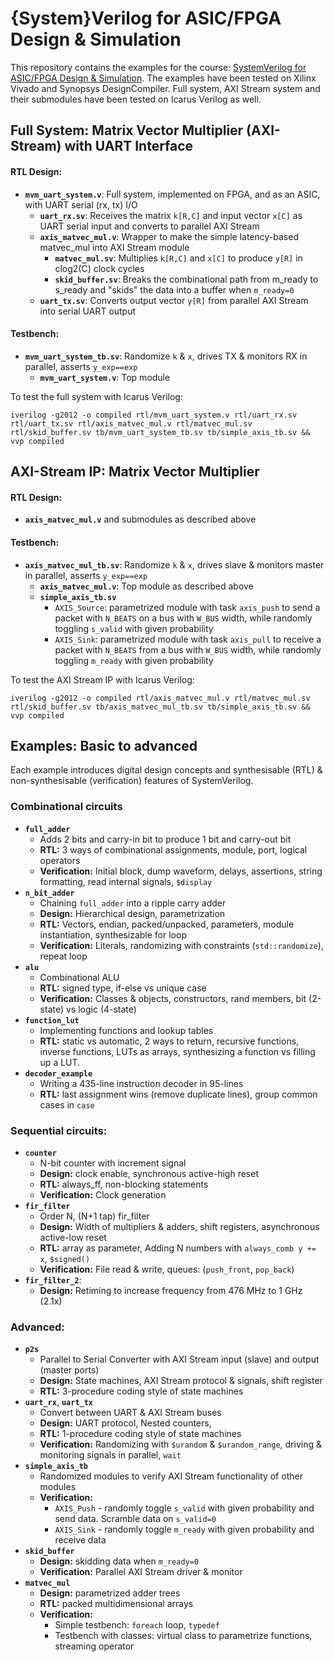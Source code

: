 # {System}Verilog for ASIC/FPGA Design & Simulation

This repository contains the examples for the course: [SystemVerilog for ASIC/FPGA Design & Simulation](https://www.skillsurf.lk/verilog-for-ASIC-FPGA-design-simulation).
The examples have been tested on Xilinx Vivado and Synopsys DesignCompiler. Full system, AXI Stream system and their submodules have been tested on Icarus Verilog as well.  

## Full System: Matrix Vector Multiplier (AXI-Stream) with UART Interface

#### RTL **Design:**

- **`mvm_uart_system.v`**: Full system, implemented on FPGA, and as an ASIC, with UART serial (rx, tx) I/O
  - **`uart_rx.sv`**: Receives the matrix `k[R,C]` and input vector `x[C]` as UART serial input and converts to parallel AXI Stream
  - **`axis_matvec_mul.v`**: Wrapper to make the simple latency-based matvec_mul into AXI Stream module
    - **`matvec_mul.sv`**: Multiplies `k[R,C]` and `x[C]` to produce `y[R]` in clog2(C) clock cycles 
    - **`skid_buffer.sv`**: Breaks the combinational path from m_ready to s_ready and "skids" the data into a buffer when `m_ready=0`
  - **`uart_tx.sv`**: Converts output vector `y[R]` from parallel AXI Stream into serial UART output

#### Testbench:

- **`mvm_uart_system_tb.sv`**: Randomize `k` & `x`, drives TX & monitors RX in parallel, asserts `y_exp==exp`
  - **`mvm_uart_system.v`**: Top module
  
To test the full system with Icarus Verilog:
```
iverilog -g2012 -o compiled rtl/mvm_uart_system.v rtl/uart_rx.sv rtl/uart_tx.sv rtl/axis_matvec_mul.v rtl/matvec_mul.sv rtl/skid_buffer.sv tb/mvm_uart_system_tb.sv tb/simple_axis_tb.sv && vvp compiled
```
  
## AXI-Stream IP: Matrix Vector Multiplier

#### RTL **Design:** 
- **`axis_matvec_mul.v`** and submodules as described above

#### Testbench:

- **`axis_matvec_mul_tb.sv`**: Randomize `k` & `x`, drives slave & monitors master in parallel, asserts `y_exp==exp`
  - **`axis_matvec_mul.v`**: Top module as described above
  - **`simple_axis_tb.sv`**
    - `AXIS_Source`: parametrized module with task `axis_push` to send a packet with `N_BEATS` on a bus with `W_BUS` width, while randomly toggling `s_valid` with given probability
    - `AXIS_Sink`: parametrized module with task `axis_pull` to receive a packet with `N_BEATS` from a bus with `W_BUS` width, while randomly toggling `m_ready` with given probability 

To test the AXI Stream IP with Icarus Verilog:
```
iverilog -g2012 -o compiled rtl/axis_matvec_mul.v rtl/matvec_mul.sv rtl/skid_buffer.sv tb/axis_matvec_mul_tb.sv tb/simple_axis_tb.sv && vvp compiled
```




## Examples: Basic to advanced

Each example introduces digital design concepts and synthesisable (RTL) & non-synthesisable (verification) features of SystemVerilog.

### Combinational circuits
- **`full_adder`**
  - Adds 2 bits and carry-in bit to produce 1 bit and carry-out bit
  - **RTL:** 3 ways of combinational assignments, module, port, logical operators
  - **Verification:** Initial block, dump waveform, delays, assertions, string formatting, read internal signals, `$display`
- **`n_bit_adder`** 
  - Chaining `full_adder` into a ripple carry adder
  - **Design:** Hierarchical design, parametrization
  - **RTL:** Vectors, endian, packed/unpacked, parameters, module instantiation, synthesizable for loop
  - **Verification:** Literals, randomizing with constraints (`std::randomize`), repeat loop
- **`alu`**
  - Combinational ALU
  - **RTL:** signed type, if-else vs unique case
  - **Verification:** Classes & objects, constructors, rand members, bit (2-state) vs logic (4-state)
- **`function_lut`**
  - Implementing functions and lookup tables 
  - **RTL:** static vs automatic, 2 ways to return, recursive functions, inverse functions, LUTs as arrays, synthesizing a function vs filling up a LUT.
- **`decoder_example`**
  - Writing a 435-line instruction decoder in 95-lines
  - **RTL:** last assignment wins (remove duplicate lines), group common cases in `case`
    
### Sequential circuits:

- **`counter`**
  - N-bit counter with increment signal
  - **Design:** clock enable, synchronous active-high reset
  - **RTL:** always_ff, non-blocking statements
  - **Verification:** Clock generation
- **`fir_filter`**
  - Order N, (N+1 tap) fir_filter
  - **Design:** Width of multipliers & adders, shift registers, asynchronous active-low reset
  - **RTL:** array as parameter, Adding N numbers with `always_comb y += x`, `$signed()`
  - **Verification:** File read & write, queues: (`push_front`, `pop_back`) 
- **`fir_filter_2`**: 
  - **Design:** Retiming to increase frequency from 476 MHz to 1 GHz (2.1x)

### Advanced:

- **`p2s`**
  - Parallel to Serial Converter with AXI Stream input (slave) and output (master ports)
  - **Design:** State machines, AXI Stream protocol & signals, shift register
  - **RTL:** 3-procedure coding style of state machines
- **`uart_rx`**, **`uart_tx`**
  - Convert between UART & AXI Stream buses
  - **Design:** UART protocol, Nested counters, 
  - **RTL:** 1-procedure coding style of state machines
  - **Verification:** Randomizing with `$urandom` & `$urandom_range`, driving & monitoring signals in parallel, `wait`
- **`simple_axis_tb`**
  - Randomized modules to verify AXI Stream functionality of other modules
  - **Verification:** 
    - `AXIS_Push` - randomly toggle `s_valid` with given probability and send data. Scramble data on `s_valid=0`
    - `AXIS_Sink` - randomly toggle `m_ready` with given probability and receive data
- **`skid_buffer`**
  - **Design:** skidding data when `m_ready=0`
  - **Verification:** Parallel AXI Stream driver & monitor
- **`matvec_mul`**
  - **Design:** parametrized adder trees
  - **RTL:** packed multidimensional arrays
  - **Verification:** 
    - Simple testbench: `foreach` loop, `typedef`
    - Testbench with classes: virtual class to parametrize functions, streaming operator
